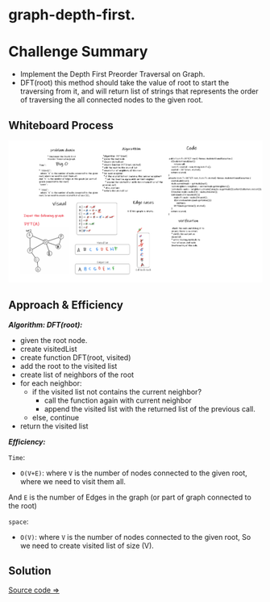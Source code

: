 
# graph-depth-first.
# Challenge Summary
* Implement the Depth First Preorder Traversal on Graph.
* DFT(root) this method should take the value of root to start the traversing from it, and will return list of strings that represents the order of traversing the all connected nodes to the given root.
## Whiteboard Process

![Whiteboard_Graph](cc38.png)

## Approach & Efficiency

***Algorithm: DFT(root):***

* given the root node.
* create visitedList
* create function DFT(root, visited)
* add the root to the visited list
* create list of neighbors of the root
* for each neighbor:
  * if the visited list not contains the current neighbor?
    * call the function again with current neighbor
    * append the visited list with the returned list of the previous call.
  * else, continue
* return the visited list


***Efficiency:***

`Time`:

* `O(V+E)`:
  where `V` is the number of nodes connected to the given root, where we need to visit them all.

And `E` is the number of Edges in the graph (or part of graph connected to the root)

`space`:

* `O(V)`:
  where `V` is the number of nodes connected to the given root, So we need to create visited list of size (V).

## Solution

[Source code =>](../app/src/main/java/graph/Graph.java)